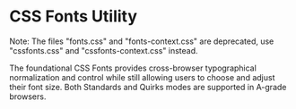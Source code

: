 CSS Fonts Utility
===============

Note: The files "fonts.css" and "fonts-context.css" are deprecated, use "cssfonts.css" and
"cssfonts-context.css" instead.

The foundational CSS Fonts provides cross-browser
typographical normalization and control while still
allowing users to choose and adjust their font size.
Both Standards and Quirks modes are supported in A-grade browsers.
